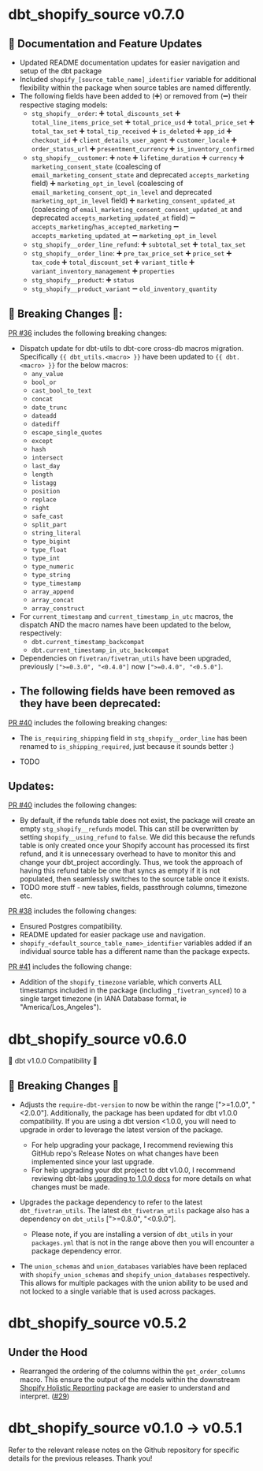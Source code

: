 # dbt_shopify_source v0.7.0
## 🎉 Documentation and Feature Updates
- Updated README documentation updates for easier navigation and setup of the dbt package
- Included `shopify_[source_table_name]_identifier` variable for additional flexibility within the package when source tables are named differently.
- The following fields have been added to (➕) or removed from (➖) their respective staging models:
  - `stg_shopify__order`:
    ➕ `total_discounts_set`
    ➕ `total_line_items_price_set`
    ➕ `total_price_usd`
    ➕ `total_price_set`
    ➕ `total_tax_set`
    ➕ `total_tip_received`
    ➕ `is_deleted`
    ➕ `app_id`
    ➕ `checkout_id`
    ➕ `client_details_user_agent`
    ➕ `customer_locale`
    ➕ `order_status_url`
    ➕ `presentment_currency`
    ➕ `is_inventory_confirmed`
  - `stg_shopify__customer`:
    ➕ `note`
    ➕ `lifetime_duration`
    ➕ `currency`
    ➕ `marketing_consent_state` (coalescing of `email_marketing_consent_state` and deprecated `accepts_marketing` field)
    ➕ `marketing_opt_in_level` (coalescing of `email_marketing_consent_opt_in_level` and deprecated `marketing_opt_in_level` field)
    ➕ `marketing_consent_updated_at` (coalescing of `email_marketing_consent_consent_updated_at` and deprecated `accepts_marketing_updated_at` field)
    ➖ `accepts_marketing`/`has_accepted_marketing`
    ➖ `accepts_marketing_updated_at`
    ➖ `marketing_opt_in_level`
  - `stg_shopify__order_line_refund`:
    ➕ `subtotal_set`
    ➕ `total_tax_set`
  - `stg_shopify__order_line`:
    ➕ `pre_tax_price_set`
    ➕ `price_set`
    ➕ `tax_code`
    ➕ `total_discount_set`
    ➕ `variant_title`
    ➕ `variant_inventory_management`
    ➕ `properties`
  - `stg_shopify__product`:
    ➕ `status`
  - `stg_shopify__product_variant`
    ➖ `old_inventory_quantity`

## 🚨 Breaking Changes 🚨:
[PR #36](https://github.com/fivetran/dbt_shopify_source/pull/36) includes the following breaking changes:
- Dispatch update for dbt-utils to dbt-core cross-db macros migration. Specifically `{{ dbt_utils.<macro> }}` have been updated to `{{ dbt.<macro> }}` for the below macros:
    - `any_value`
    - `bool_or`
    - `cast_bool_to_text`
    - `concat`
    - `date_trunc`
    - `dateadd`
    - `datediff`
    - `escape_single_quotes`
    - `except`
    - `hash`
    - `intersect`
    - `last_day`
    - `length`
    - `listagg`
    - `position`
    - `replace`
    - `right`
    - `safe_cast`
    - `split_part`
    - `string_literal`
    - `type_bigint`
    - `type_float`
    - `type_int`
    - `type_numeric`
    - `type_string`
    - `type_timestamp`
    - `array_append`
    - `array_concat`
    - `array_construct`
- For `current_timestamp` and `current_timestamp_in_utc` macros, the dispatch AND the macro names have been updated to the below, respectively:
    - `dbt.current_timestamp_backcompat`
    - `dbt.current_timestamp_in_utc_backcompat`
- Dependencies on `fivetran/fivetran_utils` have been upgraded, previously `[">=0.3.0", "<0.4.0"]` now `[">=0.4.0", "<0.5.0"]`.
- The following fields have been removed as they have been deprecated:
  - 

[PR #40](https://github.com/fivetran/dbt_shopify_source/pull/40) includes the following breaking changes:
- The `is_requiring_shipping` field in `stg_shopify__order_line` has been renamed to `is_shipping_required`, just because it sounds better :)

- TODO
## Updates:
[PR #40](https://github.com/fivetran/dbt_shopify_source/pull/40) includes the following changes:
- By default, if the refunds table does not exist, the package will create an empty `stg_shopify__refunds` model. This can still be overwritten by setting `shopify__using_refund` to `false`. We did this because the refunds table is only created once your Shopify account has processed its first refund, and it is unnecessary overhead to have to monitor this and change your dbt_project accordingly. Thus, we took the approach of having this refund table be one that syncs as empty if it is not populated, then seamlessly switches to the source table once it exists.
- TODO more stuff - new tables, fields, passthrough columns, timezone etc.

[PR #38](https://github.com/fivetran/dbt_shopify_source/pull/38) includes the following changes:
- Ensured Postgres compatibility.
- README updated for easier package use and navigation.
- `shopify_<default_source_table_name>_identifier` variables added if an individual source table has a different name than the package expects.

[PR #41](https://github.com/fivetran/dbt_shopify_source/pull/41) includes the following change:
- Addition of the `shopify_timezone` variable, which converts ALL timestamps included in the package (including `_fivetran_synced`) to a single target timezone (in IANA Database format, ie "America/Los_Angeles").

# dbt_shopify_source v0.6.0
🎉 dbt v1.0.0 Compatibility 🎉
## 🚨 Breaking Changes 🚨
- Adjusts the `require-dbt-version` to now be within the range [">=1.0.0", "<2.0.0"]. Additionally, the package has been updated for dbt v1.0.0 compatibility. If you are using a dbt version <1.0.0, you will need to upgrade in order to leverage the latest version of the package.
  - For help upgrading your package, I recommend reviewing this GitHub repo's Release Notes on what changes have been implemented since your last upgrade.
  - For help upgrading your dbt project to dbt v1.0.0, I recommend reviewing dbt-labs [upgrading to 1.0.0 docs](https://docs.getdbt.com/docs/guides/migration-guide/upgrading-to-1-0-0) for more details on what changes must be made.
- Upgrades the package dependency to refer to the latest `dbt_fivetran_utils`. The latest `dbt_fivetran_utils` package also has a dependency on `dbt_utils` [">=0.8.0", "<0.9.0"].
  - Please note, if you are installing a version of `dbt_utils` in your `packages.yml` that is not in the range above then you will encounter a package dependency error.

- The `union_schemas` and `union_databases` variables have been replaced with `shopify_union_schemas` and `shopify_union_databases` respectively. This allows for multiple packages with the union ability to be used and not locked to a single variable that is used across packages.

# dbt_shopify_source v0.5.2
## Under the Hood
- Rearranged the ordering of the columns within the `get_order_columns` macro. This ensure the output of the models within the downstream [Shopify Holistic Reporting](https://github.com/fivetran/dbt_shopify_holistic_reporting) package are easier to understand and interpret. ([#29](https://github.com/fivetran/dbt_shopify_source/pull/29))

# dbt_shopify_source v0.1.0 -> v0.5.1
Refer to the relevant release notes on the Github repository for specific details for the previous releases. Thank you!
